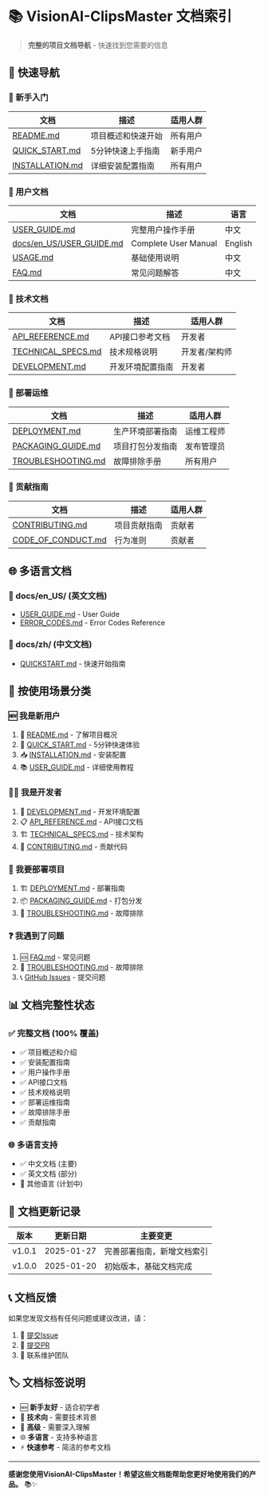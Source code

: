 # 📚 VisionAI-ClipsMaster 文档索引

> **完整的项目文档导航** - 快速找到您需要的信息

## 🎯 快速导航

### 🚀 新手入门
| 文档 | 描述 | 适用人群 |
|------|------|----------|
| [README.md](README.md) | 项目概述和快速开始 | 所有用户 |
| [QUICK_START.md](QUICK_START.md) | 5分钟快速上手指南 | 新手用户 |
| [INSTALLATION.md](INSTALLATION.md) | 详细安装配置指南 | 所有用户 |

### 📖 用户文档
| 文档 | 描述 | 语言 |
|------|------|------|
| [USER_GUIDE.md](USER_GUIDE.md) | 完整用户操作手册 | 中文 |
| [docs/en_US/USER_GUIDE.md](docs/en_US/USER_GUIDE.md) | Complete User Manual | English |
| [USAGE.md](USAGE.md) | 基础使用说明 | 中文 |
| [FAQ.md](FAQ.md) | 常见问题解答 | 中文 |

### 🔧 技术文档
| 文档 | 描述 | 适用人群 |
|------|------|----------|
| [API_REFERENCE.md](API_REFERENCE.md) | API接口参考文档 | 开发者 |
| [TECHNICAL_SPECS.md](TECHNICAL_SPECS.md) | 技术规格说明 | 开发者/架构师 |
| [DEVELOPMENT.md](DEVELOPMENT.md) | 开发环境配置指南 | 开发者 |

### 🚀 部署运维
| 文档 | 描述 | 适用人群 |
|------|------|----------|
| [DEPLOYMENT.md](DEPLOYMENT.md) | 生产环境部署指南 | 运维工程师 |
| [PACKAGING_GUIDE.md](PACKAGING_GUIDE.md) | 项目打包分发指南 | 发布管理员 |
| [TROUBLESHOOTING.md](TROUBLESHOOTING.md) | 故障排除手册 | 所有用户 |

### 🤝 贡献指南
| 文档 | 描述 | 适用人群 |
|------|------|----------|
| [CONTRIBUTING.md](CONTRIBUTING.md) | 项目贡献指南 | 贡献者 |
| [CODE_OF_CONDUCT.md](CODE_OF_CONDUCT.md) | 行为准则 | 贡献者 |

## 🌐 多语言文档

### 📁 docs/en_US/ (英文文档)
- [USER_GUIDE.md](docs/en_US/USER_GUIDE.md) - User Guide
- [ERROR_CODES.md](docs/en_US/ERROR_CODES.md) - Error Codes Reference

### 📁 docs/zh/ (中文文档)
- [QUICKSTART.md](docs/zh/QUICKSTART.md) - 快速开始指南

## 🎯 按使用场景分类

### 🆕 我是新用户
1. 📖 [README.md](README.md) - 了解项目概况
2. 🚀 [QUICK_START.md](QUICK_START.md) - 5分钟快速体验
3. 📥 [INSTALLATION.md](INSTALLATION.md) - 安装配置
4. 📚 [USER_GUIDE.md](USER_GUIDE.md) - 详细使用教程

### 👨‍💻 我是开发者
1. 🔧 [DEVELOPMENT.md](DEVELOPMENT.md) - 开发环境配置
2. 📋 [API_REFERENCE.md](API_REFERENCE.md) - API接口文档
3. 🏗️ [TECHNICAL_SPECS.md](TECHNICAL_SPECS.md) - 技术架构
4. 🤝 [CONTRIBUTING.md](CONTRIBUTING.md) - 贡献代码

### 🚀 我要部署项目
1. 🏗️ [DEPLOYMENT.md](DEPLOYMENT.md) - 部署指南
2. 📦 [PACKAGING_GUIDE.md](PACKAGING_GUIDE.md) - 打包分发
3. 🔧 [TROUBLESHOOTING.md](TROUBLESHOOTING.md) - 故障排除

### ❓ 我遇到了问题
1. 🆘 [FAQ.md](FAQ.md) - 常见问题
2. 🔧 [TROUBLESHOOTING.md](TROUBLESHOOTING.md) - 故障排除
3. 📞 [GitHub Issues](https://github.com/CKEN-STAR/VisionAI-ClipsMaster/issues) - 提交问题

## 📊 文档完整性状态

### ✅ 完整文档 (100% 覆盖)
- ✅ 项目概述和介绍
- ✅ 安装配置指南
- ✅ 用户操作手册
- ✅ API接口文档
- ✅ 技术规格说明
- ✅ 部署运维指南
- ✅ 故障排除手册
- ✅ 贡献指南

### 🌐 多语言支持
- ✅ 中文文档 (主要)
- ✅ 英文文档 (部分)
- 🔄 其他语言 (计划中)

## 🔄 文档更新记录

| 版本 | 更新日期 | 主要变更 |
|------|----------|----------|
| v1.0.1 | 2025-01-27 | 完善部署指南，新增文档索引 |
| v1.0.0 | 2025-01-20 | 初始版本，基础文档完成 |

## 📞 文档反馈

如果您发现文档有任何问题或建议改进，请：

1. 📝 [提交Issue](https://github.com/CKEN-STAR/VisionAI-ClipsMaster/issues/new?template=documentation.md)
2. 🔧 [提交PR](https://github.com/CKEN-STAR/VisionAI-ClipsMaster/pulls)
3. 📧 联系维护团队

## 🏷️ 文档标签说明

- 🆕 **新手友好** - 适合初学者
- 🔧 **技术向** - 需要技术背景
- 🚀 **高级** - 需要深入理解
- 🌐 **多语言** - 支持多种语言
- ⚡ **快速参考** - 简洁的参考文档

---

**感谢您使用VisionAI-ClipsMaster！希望这些文档能帮助您更好地使用我们的产品。** 📚✨
